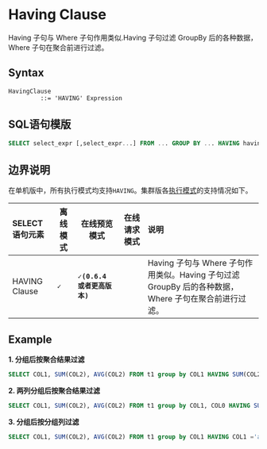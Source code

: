 # Having Clause

Having 子句与 Where 子句作用类似.Having 子句过滤 GroupBy 后的各种数据，Where 子句在聚合前进行过滤。

## Syntax

```
HavingClause
         ::= 'HAVING' Expression 
```

## SQL语句模版

```sql
SELECT select_expr [,select_expr...] FROM ... GROUP BY ... HAVING having_condition
```

## 边界说明
在单机版中，所有执行模式均支持`HAVING`。集群版各[执行模式](https://openmldb.ai/docs/zh/main/tutorial/modes.html)的支持情况如下。

| SELECT语句元素                                 | 离线模式  | 在线预览模式 | 在线请求模式 | 说明                                                                   |
| :--------------------------------------------- | --------- | ------------ | ------------ |:---------------------------------------------------------------------|
| HAVING Clause     | **``✓``** |   **``✓(0.6.4 或者更高版本)``**  |              | Having 子句与 Where 子句作用类似。Having 子句过滤 GroupBy 后的各种数据，Where 子句在聚合前进行过滤。 |


## Example
**1. 分组后按聚合结果过滤**

```SQL
SELECT COL1, SUM(COL2), AVG(COL2) FROM t1 group by COL1 HAVING SUM(COL2) > 1000;
```

**2. 两列分组后按聚合结果过滤**

```sql
SELECT COL1, SUM(COL2), AVG(COL2) FROM t1 group by COL1, COL0 HAVING SUM(COL2) > 1000;
```

**3. 分组后按分组列过滤**

```sql
SELECT COL1, SUM(COL2), AVG(COL2) FROM t1 group by COL1 HAVING COL1 ='a';
```

